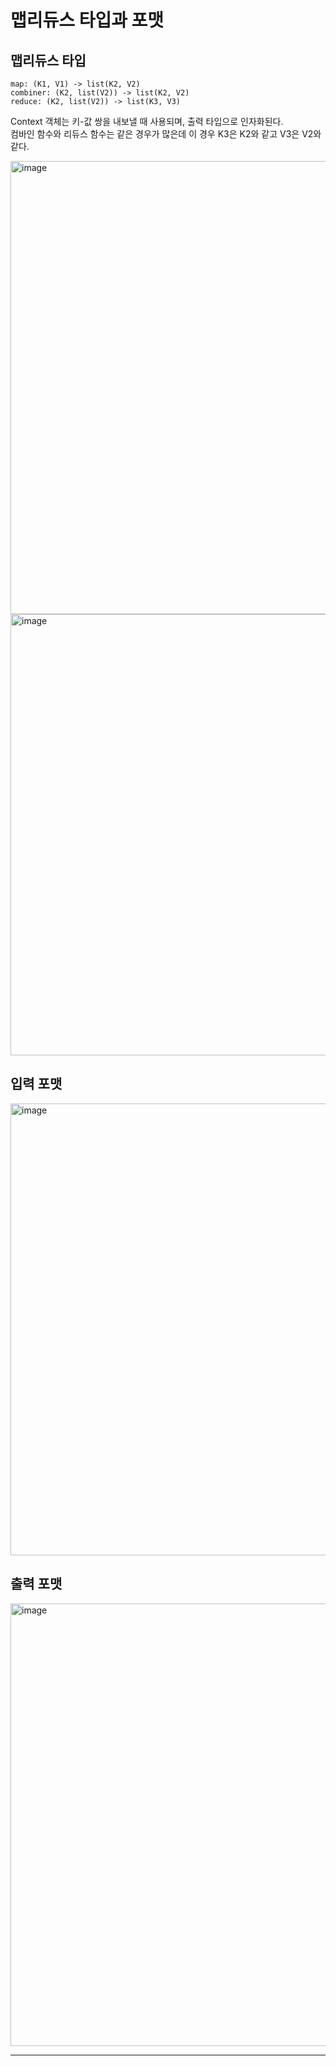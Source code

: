 # 맵리듀스 타입과 포맷

## 맵리듀스 타입

```
map: (K1, V1) -> list(K2, V2)
combiner: (K2, list(V2)) -> list(K2, V2)
reduce: (K2, list(V2)) -> list(K3, V3)
```

Context 객체는 키-값 쌍을 내보낼 때 사용되며, 출력 타입으로 인자화된다.  
컴바인 함수와 리듀스 함수는 같은 경우가 많은데 이 경우 K3은  K2와 같고 V3은 V2와 같다.  

<img width="725" alt="image" src="https://github.com/Be-poz/TIL/assets/45073750/fc9b3e30-0c85-4922-9bd7-c45d60ef4999">
<img width="706" alt="image" src="https://github.com/Be-poz/TIL/assets/45073750/9f33eb85-0dd7-45df-8665-79de349352fb">

<br/>

## 입력 포맷

<img width="723" alt="image" src="https://github.com/Be-poz/TIL/assets/45073750/ad318d95-fb7b-4372-9d34-80d91e0f9cb5">

<br/>

## 출력 포맷

<img width="708" alt="image" src="https://github.com/Be-poz/TIL/assets/45073750/c349474e-8eab-423f-b762-e25c24234910">

---

